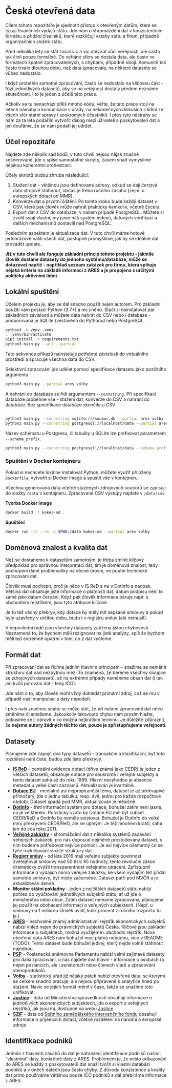 # Česká otevřená data

Cílem tohoto repozitáře je sjednotit přístup k otevřeným datům, které se týkají finančních výdajů státu. Jde nám o shromáždění dat v konzistentním formátu a přidání číselníků, které rozklíčují vztahy státu a firem, případně organizačních složek státu.

Před několika lety se stát začal víc a víc otevírat vůči veřejnosti, ale často tak činil pouze formálně. Do veřejné sféry se dostala data, ale často ve formátech špatně zpracovatelných, s chybami, případně obojí. Komunitě tak často trvalo dlouhou dobu, než data zpracovala, na některé datasety se vůbec nedostalo.

I když proběhlo samotné zpracování, často se nedostalo na klíčovou část - fúzi jednotlivých datasetů, aby se na veřejnost dostaly předem neznámé skutečnosti. I to je jeden z účelů této práce.

Ačkoliv se tu nenachází příliš mnoho kódu, věřte, že tato práce stojí na letech námahy a komunikace s úřady, na nekonečných diskusích s lidmi ze všech sfér státní správy i soukromých účastníků. I přes tyto nástrahy se nám za ta léta podařilo vytvořit dialog mezi uživateli a poskytovateli dat a jen doufáme, že se nám podaří jej udržet.

## Účel repozitáře

Najdete zde několik sad kódů, v tuto chvíli nejsou nějak značně sešňerované, jde o spíše samostatné skripty, časem snad vymyslíme nějakou koherentní orchestraci.

Účely skriptů budou zhruba následující:

1. Stažení dat - většinou jsou definované adresy, odkud se dají čerstvá data strojově stáhnout, občas je třeba ručního zásahu (zejm. u evropských dotací od MMR).
2. Konverze dat a prvotní čištění. Po tomto kroku bude každý dataset v CSV, které pak člověk může nahrát prakticky kamkoliv, včetně Excelu.
3. Export dat z CSV do databáze, v našem případě PostgreSQL. Můžete si zvolit svoji vlastní, my jsme náš systém indexů, datových verifikací a dalších mechanismů postavili nad PostgreSQL.

Posledním aspektem je aktualizace dat. V tuto chvíli máme hotové jednorázové nalití všech dat, postupně promýšlíme, jak by se ideálně dal provádět update.

**Již v tuto chvíli ale funguje základní princip tohoto projektu - jakmile člověk dostane datasety do jednoho systému/databáze, může se dotazovat napříč - například seznam zakázek pro firmu, která splňuje nějaká kritéria na základě informací z ARES a je propojena s určitými politicky aktivními lidmi.**

## Lokální spuštění

Účelem projektu je, aby se dal snadno použít nejen autorem. Pro základní použití vám postačí Python (3.7+) a nic jiného. Stačí si nainstalovat pár základních závislostí a můžete data nahrát do CSV nebo i databáze - podporovaná je SQLite (vestavěná do Pythonu) nebo PostgreSQL.

```sh
python3 -m venv .venv
. .venv/bin/activate
pip3 install -r requirements.txt
python3 main.py --all --partial
```

Tato sekvence příkazů nainstaluje potřebné závislosti do virtuálního prostředí a zpracuje všechna data do CSV.

Selektivní zpracování jde udělat pomocí specifikace datasetu jako pozičního argumentu

```sh
python3 main.py --partial ares volby
```

A nahrání do databáze se řídí argumentem `--connstring`. Při specifikaci databáze proběhne vše - stažení dat, konverze do CSV a nahrání do databáze. Bez specifikace databáze skončíte u CSV.

```sh

python3 main.py --connstring sqlite:///soubor.db --partial ares volby
python3 main.py --connstring postgresql://localhost/data --partial ares volby
```

Název schématu u Postgresu, či tabulky u SQLite lze prefixovat parametrem `--schema_prefix`.

```sh
python3 main.py --connstring postgresql://localhost/data --schema_prefix opendata_ --partial ares volby
```

### Spuštění v Docker kontejneru

Pokud si nechcete lokálne instalovat Python, můžete využít přiložený `Dockerfile`, vytvořit si Docker image a spustit vše v kontejneru.

Všechna generovaná data včetně stažených zdrojových souborů se zapisují do složky `/data` v kontejneru. Zpracované CSV výstupy najdete v `/data/csv`.

**Tvorba Docker image**

```sh
docker build -t kokes-od .
```

**Spuštění**

```sh
docker run -it --rm -v $PWD:/data kokes-od --partial ares volby
```

## Doménová znalost a kvalita dat

Než se dostaneme k datasetům samotným, je třeba zmínit klíčový předpoklad pro správnou interpretaci dat, tím je doménová znalost, tedy pochopení dané problematiky na věcné úrovni, ne pouhé technické zpracování dat.

Člověk musí pochopit, proč je něco v IS ReD a ne v DotInfo a naopak. Většina dat obsahuje jisté informace o platnosti dat, datum podpisu není to samé jako datum čerpání. Když pak člověk informace páruje např. s obchodním rejstříkem, jsou tyto atribuce klíčové.

Je tu též věcný překryv, kdy dotace by měly mít sepsané smlouvy a pokud byly uzavřeny v určitou dobu, budu i v registru smluv (ale nemusí!).

V neposlední řadě jsou všechny datasety zatíženy jistou chybovostí. Neznamená to, že bychom měli rezignovat na jisté analýzy, spíš že bychom měli být extrémně opatrní v tom, co z dat vyčteme.

## Formát dat

Při zpracování dat se řídíme jedním hlavním principem - snažíme se neměnit strukturu dat nad nezbytnou mez. To znamená, že bereme všechny sloupce ze zdrojových datasetů, až na extrémní případy neměníme obsah dat (i tak jen kvůli párování dat - tedy IČO).

Jde nám o to, aby člověk mohl vždy dohledat primární zdroj, což se mu v případě naší manipulaci s daty nepodaří.

I přes naši značnou snahu se může stát, že při našem zpracování dat něco změníme či smažeme. Jakoukoliv takovouto chybu nám prosím hlašte, pokusíme se ji opravit v co možná nejkratším termínu. Je důležité zdůraznit, že **nejsme autory žádných těchto dat, pouze je zpřístupňujeme veřejnosti**.

## Datasety

Plánujeme zde zapojit dva typy datasetů - transakční a klasifikační, byť toto rozdělení není čisté, budou zde jisté překryvy.

- [**IS ReD**](data/red) - centrální evidence dotací (dříve známá jako CEDR) je jeden z větších datasetů, obsahuje dotace pro soukromé i veřejné subjekty a tento dataset sahá až do roku 1999. Hlavní nevýhodou je absence metadat u velké části záznamů. Aktualizován je kvartálně.
- [**Dotace EU**](data/eufondy) - mediálně asi nejpropíranější téma, dataset je až překvapivě přímočarý, jde o jednu tabulku, resp. dvě, jednu pro každé rozpočtové období. Dataset spadá pod MMR, aktualizován je měsíčně.
- [**DotInfo**](data/dotinfo) - třetí informační systém pro dotace, bohužel zatím není jasné, co je ve kterém. Puristicky vzato by Dotace EU měl být subset CEDR/ReD a DotInfo by nemělo existovat. Bohužel je DotInfo do velké míry překryvem CEDR/ReD, ale ne úplným. Je též mnohem kratší, sahá jen do cca roku 2011.
- [**Veřejné zakázky**](data/zakazky) - shromáždění dat z několika systémů zadávání veřejných zakázek, pro nás doposud nejméně prostudovaný dataset, s ním budeme potřebovat nejvíce pomoci. Je asi nejvíce ošemetný co se týče rozklíčování složité struktury dat.
- [**Registr smluv**](data/smlouvy) - od léta 2016 mají veřejné subjekty povinnost zveřejňovat smlouvy nad 50 tisíc Kč hodnoty, tento revoluční zákon dramaticky zvýšil transparentnost veřejného utrácení. Zpřístupnil informace o výdajích mimo veřejné zakázky, ke všem výdajům též přidal samotné smlouvy, byť místy začerněné. Dataset patří pod MVČR a je aktualizován denně.
- **Monitor státní pokladny** - jeden z nejčitších datasetů státu nabízí pohled do vyúčtování jednotlivých subjektů státu, ať už jde o ministerstva nebo obce. Zatím dataset nemáme zpracovaný, plánujeme jej použít na obohacení informací o veřejných subjektech. (Např. u smlouvy na 1 miliardu člověk uvidí, kolik procent z ročního rozpočtu to je.)
- [**ARES**](data/ares) - nechvalně známý administrativní rejstřík ekonomických subjektů nabízí vhled nejen do právnických subjektů Česka. Klíčové jsou základní informace o subjektech, možná využijeme i obchodní rejstřík. Nová otevřená data ARES nám bohužel moc platná nebudou, více v README (TODO). Tento dataset bude bohužel jediný, který nejde volně stáhnout najednou.
- [**PSP**](data/psp) - Poslanecká sněmovna Parlamentu nabízí velmi zajímavé datasety pro další zpracování, u nás najdete dva hlavní - informace o osobách (a nejen poslancích, ale i senátorech nebo členech vlád) a zpracování stenoprotokolů.
- [**Volby**](data/volby) - statistický úřad již nějaký pátek nabízí otevřená data, se kterými se celkem snadno pracuje, ale nejsou připravené k analytice hned po stažení. Navíc se jejich formát měnil v čase, takže se snažíme toto unifikovat.
- [**Justice**](data/justice) - data od Ministerstva spravedlnosti obsahují informace o jednotlivých ekonomických subjektech, jde o export z veřejných rejstříků, jak jsou mj. dostupné na webu [Justice](http://justice.cz).
- [**SZIF**](data/szif) - data od [Státního zemědělského intervenčního fondu](https://www.szif.cz/irj/portal/szif/seznam-prijemcu-dotaci) obsahují informace o příjemcích dotací, včetně rozdělení na národní a evropské zdroje

## Identifikace podniků

Jedním z hlavních zásahů do dat je nahrazení identifikace podniků našimi “vlastními” daty, konkrétně daty z ARES. Problémem je, že místo odkazování do ARES se každý z poskytovatelů dat snaží tvořit si vlastní databázi podniků a v oněch datech jsou často chyby. Z důvodu konzistence a kvality dat proto používáme většinou pouze IČO podniků a dál přebíráme informace z ARES.
